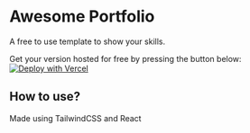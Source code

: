 # Awesome Portfolio
A free to use template to show your skills. 

Get your version hosted for free by pressing the button below:
[![Deploy with Vercel](https://vercel.com/button)](https://vercel.com/new/clone?repository-url=https%3A%2F%2Fgithub.com%2Fpiyush97%2Fawesome-portfolio)

## How to use?





Made using TailwindCSS and React

